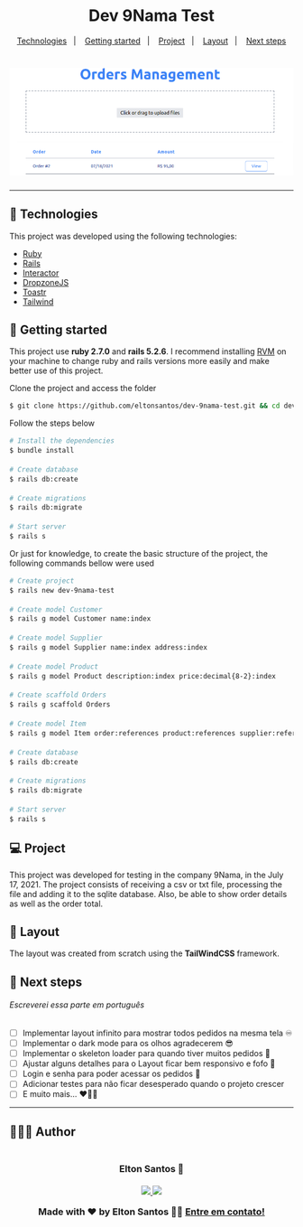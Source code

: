 <h1 align="center">
  Dev 9Nama Test
</h1>

<p align="center">
  <a href="#-technologies">Technologies</a>&nbsp;&nbsp;&nbsp;|&nbsp;&nbsp;&nbsp;
  <a href="#-getting-started">Getting started</a>&nbsp;&nbsp;&nbsp;|&nbsp;&nbsp;&nbsp;
  <a href="#-project">Project</a>&nbsp;&nbsp;&nbsp;|&nbsp;&nbsp;&nbsp;
  <a href="#-layout">Layout</a>&nbsp;&nbsp;&nbsp;|&nbsp;&nbsp;&nbsp;
  <a href="#-next-steps">Next steps</a>
</p>

<h1 align="center">
  <img alt="9Nama Test" title="9Nama Test" src=".github/orders.png" />
</h1>

---

## 🧪 Technologies

This project was developed using the following technologies:

- [Ruby](https://www.ruby-lang.org/)
- [Rails](https://rubyonrails.org/)
- [Interactor](https://github.com/collectiveidea/interactor)
- [DropzoneJS](https://github.com/ncuesta/dropzonejs-rails)
- [Toastr](https://github.com/tylergannon/toastr-rails)
- [Tailwind](https://tailwindcss.com/)

## 🚀 Getting started

This project use **ruby 2.7.0** and **rails 5.2.6**. I recommend installing [RVM](https://rvm.io/) on your machine to change ruby and rails versions more easily and make better use of this project.

Clone the project and access the folder

```bash
$ git clone https://github.com/eltonsantos/dev-9nama-test.git && cd dev-9nama-test
```

Follow the steps below
```bash
# Install the dependencies
$ bundle install

# Create database
$ rails db:create

# Create migrations
$ rails db:migrate

# Start server
$ rails s

```

Or just for knowledge, to create the basic structure of the project, the following commands bellow were used

```bash
# Create project
$ rails new dev-9nama-test

# Create model Customer
$ rails g model Customer name:index

# Create model Supplier
$ rails g model Supplier name:index address:index

# Create model Product
$ rails g model Product description:index price:decimal{8-2}:index

# Create scaffold Orders
$ rails g scaffold Orders

# Create model Item
$ rails g model Item order:references product:references supplier:references customer:references quantity:integer

# Create database
$ rails db:create

# Create migrations
$ rails db:migrate

# Start server
$ rails s

```

## 💻 Project

This project was developed for testing in the company 9Nama, in the July 17, 2021. The project consists of receiving a csv or txt file, processing the file and adding it to the sqlite database. Also, be able to show order details as well as the order total.


## 🔖 Layout

The layout was created from scratch using the **TailWindCSS** framework.

## 🐾 Next steps

###### Escreverei essa parte em português

- [ ] Implementar layout infinito para mostrar todos pedidos na mesma tela ♾
- [ ] Implementar o dark mode para os olhos agradecerem 😎
- [ ] Implementar o skeleton loader para quando tiver muitos pedidos 🔼
- [ ] Ajustar alguns detalhes para o Layout ficar bem responsivo e fofo 🥰
- [ ] Login e senha para poder acessar os pedidos 🔐
- [ ] Adicionar testes para não ficar desesperado quando o projeto crescer
- [ ] E muito mais... ❤💪🏼

---

## 👨🏻‍💻 Author

<h3 align="center">
  <img style="border-radius: 50%" src="https://avatars3.githubusercontent.com/u/1292594?s=460&u=0b1bfb0fc81256c59dc33f31ce344231bd5a5286&v=4" width="100px;" alt=""/>
  <br/>
  <strong>Elton Santos</strong> 🚀
  <br/>
  <br/>

 <a href="https://www.linkedin.com/in/eltonmelosantos" alt="LinkedIn" target="blank">
    <img src="https://img.shields.io/badge/-LinkedIn-blue?style=flat-square&logo=Linkedin&logoColor=white" />
  </a>

  <a href="mailto:elton.melo.santos@gmail.com?subject=Olá%20Elton" alt="Email" target="blank">
    <img src="https://img.shields.io/badge/-Gmail-c14438?style=flat-square&logo=Gmail&logoColor=white&link=mailto:elton.melo.santos@gmail.com" />
  </a>

<br/>

Made with ❤️ by Elton Santos 👋🏽 [Entre em contato!](https://www.linkedin.com/in/eltonmelosantos/)

</h3>